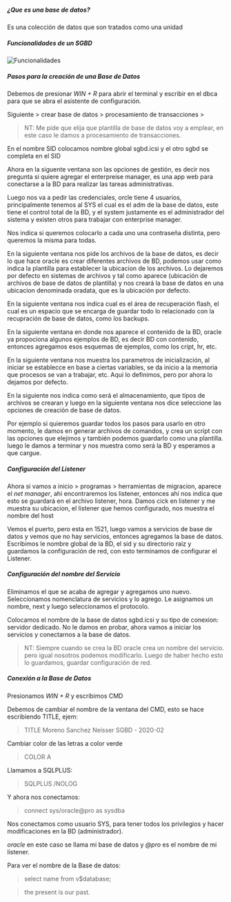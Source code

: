 ##### ¿Que es una base de datos?
Es una colección de datos que son tratados como una unidad

##### Funcionalidades de un SGBD

![Funcionalidades](/img/funcionalidades.png)

##### Pasos para la creación de una Base de Datos

Debemos de presionar *WIN + R* para abrir el terminal y escribir en el dbca para que se abra el asistente de configuración.

Siguiente > crear base de datos > procesamiento de transacciones >  

> NT: Me pide que elija que plantilla de base de datos voy a emplear, en este caso le damos a procesamiento de transacciones.

En el nombre SID colocamos nombre global sgbd.icsi y el otro sgbd se completa en el SID

Ahora en la siguente ventana son las opciones de gestión, es decir nos pregunta si quiere agregar el enterpreise manager, es una app web para conectarse a la BD para realizar las tareas administrativas.

Luego nos va a pedir las credenciales, orcle tiene 4 usuarios, principalmente tenemos al SYS el cual es el adm de la base de datos, este tiene el control total de la BD, y el system justamente es el administrador del sistema y existen otros para trabajar con enterprise manager.

Nos indica si queremos colocarlo a cada uno una contraseña distinta, pero queremos la misma para todas.

En la siguiente ventana nos pide los archivos de la base de datos, es decir lo que hace oracle es crear diferentes archivos de BD, podemos usar como indica la plantilla para establecer la ubicacion de los archivos. Lo dejaremos por defecto en sistemas de archivos y tal como aparece (ubicación de archivos de base de datos de plantilla) y nos creará la base de datos en una ubicacion denominada oradata, que es la ubicación por defecto.

En la siguiente ventana nos indica cual es el área de recuperación flash, el cual es un espacio que se encarga de guardar todo lo relacionado con la recupración de base de datos, como los backups.

En la siguiente ventana en donde nos aparece el contenido de la BD, oracle ya propociona algunos ejemplos de BD, es decir BD con contenido, entonces agregamos esos esquemas de ejemplos, como los cript, hr, etc.

En la siguiente ventana nos muestra los parametros de inicialización, al iniciar se establecce en base a ciertas variables, se da inicio a la memoria que procesos se van a trabajar, etc. Aqui lo definimos, pero por ahora lo dejamos por defecto.

En la siguiente nos indica como será el almacenamiento, que tipos de archivos se crearan y luego en la siguiente ventana nos dice seleccione las opciones de creación de base de datos.

Por ejemplo si quieremos guardar todos los pasos para usarlo en otro momento, le damos en generar archivos de comandos, y crea un script con las opciones que elejimos y también podemos guardarlo como una plantilla. 
luego le damos a terminar y nos muestra como será la BD y esperamos a que cargue.


##### Configuración del Listener

Ahora si vamos a inicio > programas > herramientas de migracion, aparece el  *net manager*, ahi encontraremos los listener, entonces ahí nos indica que esto se guardará en el archivo listener, hora.
Damos cick en listener y me muestra su ubicacion, el listener que hemos configurado, nos muestra el nombre del host

Vemos el puerto, pero esta en 1521, luego vamos a servicios de base de datos y vemos que no hay servicios, entonces agregamos la base de datos. Escribimos le nombre global de la BD, el sid y su directorio raiz y  
guardamos la configuración de red, con esto terminamos de configurar el Listener.

##### Configuración del nombre del Servicio

Eliminamos el que se acaba de agregar y agregamos uno nuevo.
Seleccionamos nomenclatura de servicios y lo agrego. Le asignamos un nombre, next y luego seleccionamos el protocolo. 

Colocamos el nombre de la base de datos sgbd.icsi y su tipo de conexion: servidor dedicado.
No le damos en probar, ahora vamos a iniciar los servicios y conectarnos a la base de datos.

> NT: Siempre cuando se crea la BD oracle crea un nombre del servicio. pero igual nosotros podemos modificarlo. Luego de haber hecho esto lo guardamos, guardar configuración de red.

##### Conexión a la Base de Datos

Presionamos *WIN + R* y escribimos CMD

Debemos de cambiar el nombre de la ventana del CMD, esto se hace escribiendo TITLE, ejem:

> TITLE Moreno Sanchez Neisser SGBD - 2020-02

Cambiar color de las letras a color verde

> COLOR A

Llamamos a SQLPLUS:

> SQLPLUS /NOLOG

Y ahora nos conectamos:

> connect sys/oracle@pro as sysdba

Nos conectamos como usuario SYS, para tener todos los privilegios y hacer modificaciones en la BD (administrador). 

*oracle* en este caso se llama mi base de datos y *@pro* es el nombre de mi listener.

Para ver el nombre de la Base de datos:

> select name from v$database;










> the present is our past.